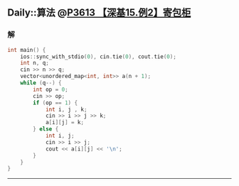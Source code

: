 ## Daily::算法 @[P3613 【深基15.例2】寄包柜](https://www.luogu.com.cn/problem/P3613)
### 解
```cpp
int main() {
    ios::sync_with_stdio(0), cin.tie(0), cout.tie(0);
    int n, q;
    cin >> n >> q;
    vector<unordered_map<int, int>> a(n + 1);
    while (q--) {
        int op = 0;
        cin >> op;
        if (op == 1) {
            int i, j , k;
            cin >> i >> j >> k;
            a[i][j] = k;
        } else {
            int i, j;
            cin >> i >> j;
            cout << a[i][j] << '\n';
        }
    }
}
```

---
